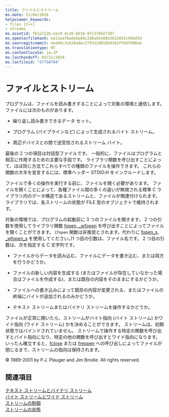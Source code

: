 ```yaml
---
title: ファイルとストリーム
ms.date: 11/04/2016
helpviewer_keywords:
- files [C++]
- streams
ms.assetid: f61e712b-eac9-4c28-bb18-97c3786ef387
ms.openlocfilehash: ea11ea76ade8a68c2d8a92e08d3652035c996d3d
ms.sourcegitcommit: dedd4c3cb28adec3793329018b9163ffddf890a4
ms.translationtype: HT
ms.contentlocale: ja-JP
ms.lasthandoff: 03/11/2019
ms.locfileid: "57750794"
---
```

# <a name="files-and-streams"></a>ファイルとストリーム

プログラムは、ファイルを読み書きすることによって対象の環境と通信します。 ファイルには次のものがあります。

- 繰り返し読み書きできるデータ セット。

- プログラム (パイプラインなど) によって生成されるバイト ストリーム。

- 周辺デバイスとの間で送受信されるストリーム バイト。

最後の 2 つの項目は対話型ファイルです。 一般的に、ファイルはプログラムと相互に作用するための主要な手段です。 ライブラリ関数を呼び出すことによって、ほぼ同じ方法でこれらすべての種類のファイルを操作できます。 これらの関数の大半を宣言するには、標準ヘッダー STDIO.H をインクルードします。

ファイルで多くの操作を実行する前に、ファイルを開く必要があります。 ファイルを開くことによって、各種ファイル間の多くの違いが無視される標準 C ライブラリ内のデータ構造であるストリームと、ファイルが関連付けられます。 ライブラリでは、各ストリームの状態が FILE 型のオブジェクトで維持されます。

対象の環境では、プログラムの起動前に 3 つのファイルを開きます。 2 つの引数を使用してライブラリ関数 [fopen, _wfopen](../c-runtime-library/reference/fopen-wfopen.md) を呼び出すことによってファイルを開くことができます。 (`fopen` 関数は非推奨とされます。代わりに [fopen_s, _wfopen_s](../c-runtime-library/reference/fopen-s-wfopen-s.md) を使用してください。)1 つ目の引数は、ファイル名です。 2 つ目の引数は、次を指定する C 文字列です。

- ファイルからデータを読み込む、ファイルにデータを書き込む、または両方を行うかどうか。

- ファイルの新しい内容を生成する (またはファイルが存在していなかった場合はファイルを作成する)、または既存の内容をそのままにするかどうか。

- ファイルへの書き込みによって既存の内容が変更される、またはファイルの終端にバイトが追加されるのみかどうか。

- テキスト ストリームまたはバイナリ ストリームを操作するかどうか。

ファイルが正常に開いたら、ストリームがバイト指向 (バイト ストリーム) かワイド指向 (ワイド ストリーム) かを決めることができます。 ストリームは、初期状態ではバインドされていません。 ストリームで操作する特定の関数を呼び出すとバイト指向になり、特定の他の関数を呼び出すとワイド指向になります。 いったん確立すると、[fclose](../c-runtime-library/reference/fclose-fcloseall.md) または [freopen](../c-runtime-library/reference/freopen-wfreopen.md) への呼び出しによってファイルが閉じるまで、ストリームの指向は保持されます。

© 1989-2001 by P.J. Plauger and Jim Brodie. All rights reserved.

## <a name="see-also"></a>関連項目

[テキスト ストリームとバイナリ ストリーム](../c-runtime-library/text-and-binary-streams.md)<br/>
[バイト ストリームとワイド ストリーム](../c-runtime-library/byte-and-wide-streams.md)<br/>
[ストリームの制御](../c-runtime-library/controlling-streams.md)<br/>
[ストリームの状態](../c-runtime-library/stream-states.md)
